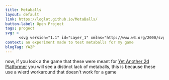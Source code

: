 ```yaml
---
title: Metaballs
layout: default
link: https://loglot.github.io/MetaBalls/
button-label: Open Project
tags: progect
svg: >                     
      <svg version="1.1" id="Layer_1" xmlns="http://www.w3.org/2000/svg" xmlns:xlink="http://www.w3.org/1999/xlink" x="0px" y="0px" viewBox="0 0 726 726" style="enable-background:new 0 0 726 726;" xml:space="preserve"><path style="fill: rgba(255, 255, 255, 1);" d="M491.5,628.8c-1,1.2-1,1.2-1.9,2.4c-4.7,6.6-9.6,9.9-17,13.1c-2.4,1.1-4.8,2.1-7.1,3.2c-1.9,0.9-3.8,1.7-5.6,2.6c-6.1,2.7-12.1,5.5-17.9,8.5c-15,7.8-27.8,9.4-44.4,5.5c-9.1-2.2-18.5-4.7-27.9-5.2c-13.7-0.1-24.3,4.4-34.1,13.8c-7.4,7.3-13.9,13.9-24.6,16c-5.4,0.4-9.2-0.9-13.6-4.1c-0.6-0.5-1.2-0.9-1.7-1.4c-1.4-1.1-1.4-1.1-2.8-2.1c-3.8-4.9-5.9-9.8-6.5-16.1c-0.9-18.8,3.2-36.9,15.7-51.5c23.1-22,62.2-18.3,88.9-7c6.2,2.6,12.5,5.1,18.9,7.5c16.3,5.8,30.9,5.7,46.6-1.6c8.3-4,15.6-7.9,25.1-6.1c5.1,1.5,7.5,4.2,10.1,8.8C493.5,619.6,493.4,624.1,491.5,628.8z"/><path style="fill: rgba(255, 255, 255, 1);" d="M682,615.4c-2.3,2.8-4.2,4.1-7.4,5.8c-5.5,0.6-10.8,0.4-15.8-1.8c-0.6-0.3-1.2-0.6-1.9-1c-1.5-0.7-2.9-1.5-4.3-2.2c-3-1.9-5.8-3.6-9-5c-11.9-2.6-24.4,4.4-34.3,10.1c-7.9,4.5-15.3,8.6-24.7,8.1c-1-0.1-1-0.1-2-0.2c-13-1.3-26.3-7.3-36.2-15.5c-0.9-0.8-1.9-1.6-2.8-2.5c-8.5-7.2-12.9-15.2-17.8-25.2c-4.3-9.2-8.4-17.7-16.2-24.4c-4.5-2.2-8.5-1.7-13.3-0.8c-5.8,1.4-11.2,2.6-17.2,2.7c-8.7-0.3-14.4-3.2-20.5-9.3c-4.2-6-6.1-11.7-5-19c1.8-5.6,6.4-10.4,11.4-13.5c10.3-4.4,21.7-2,31.6,1.9c3,1.3,5.9,2.5,9,3.6c10.4,2.1,18.3-0.8,27.2-6c5.6-3.4,10.8-6.8,17.5-7.2c10.5,3.7,10.5,3.7,18.2,12.2c10,12.2,22,21.2,35.2,29.7 c10.5,6.7,20.2,13.2,28.6,22.5c7.5,8.4,12.6,13.4,23.8,15.3c3.6,0.6,7.3,1.2,10.9,1.9c6.4,1.5,10.8,3.8,14.4,9.6 C682.5,608.7,682.9,611.9,682,615.4z"/><path style="fill: rgba(255, 255, 255, 1);" d="M684.7,69.5c-10.7-9.8-23.2-11.9-37.1-11.3c-8,0.7-15.5,4.1-20.9,10.1c-6.2,8.8-6.7,16.4-5.1,26.9c1.3,4.7,2.8,9.3,4.5,13.9 c0.8,2.4,1.6,4.7,2.5,7.1c0.5,1.5,0.5,1.5,1.1,3.1c5,15.3,1.9,33.1,0.2,48.8c-0.1,0.7-0.2,1.5-0.2,2.2c-3.6,33.3-3.6,33.3-15.3,44.2 c-8,6-15.7,7.3-25.5,7.8c-2.2,0.1-4.4,0.2-6.6,0.4c-1,0-1.9,0.1-2.9,0.1c-2.7,0.4-4.4,0.7-6.6,2.3c-2.4,4.2-2.6,8.7-3,13.4 c-0.2,1.7-0.3,3.3-0.5,5c-0.2,2.6-0.5,5.2-0.7,7.8c-3,31.7-3,31.7-12.7,41.8c-4.9,4-10.4,7-15.9,10.1c-14.7,8.3-25.6,19.9-30.7,36.2 c-0.8,5.6,0.6,9.6,2.8,14.7c4.1,9.8,5.5,18.3,2.3,28.7c-3.9,9.5-11.3,18-20.6,22.4c-0.7,0.3-1.3,0.7-2,1c-2-1-2-1-4-3 c-0.5-3.1-0.6-5.7-0.6-8.8c0-0.9,0-1.8,0-2.6c0.2-8.1,1.8-15.9,3.8-23.7c2.1-8.3,3.1-15-1.2-22.9c-4.9-6.7-14-9.7-22-11 c-10.2-0.7-19.8,1.8-29.3,5.1c-12.4,4.2-12.4,4.2-18.9,1.3c-7.6-4.5-9.7-10-12-18.3c-1.8-7.9-0.5-14,3.3-21.2c2.3-2.8,2.3-2.8,5-5 c0.5-0.5,1-0.9,1.5-1.3c3.5-3.2,7.3-6,11.1-8.7c9.9-7.1,17.7-15.5,19.9-27.8c2.3-19.6-5.7-38.3-14.6-55.3 c-7.8-15.3-7.8-15.3-6.9-23.8c1-2.9,1-2.9,3-5c7.6-2.2,12.5,0.6,19.2,4.2c2.2,1.2,4.4,2.5,6.6,3.8c13.1,7.4,25.4,11.4,40.5,12.7 c15.1,1.3,26,5.2,39,12.9c8.9,5.2,18.2,10.2,28.8,10.4c2.4-0.7,2.4-0.7,4-2c2.4-4.8,0.6-11.8-0.7-16.7c-3.1-8.6-7.8-14.3-16-18.5 c-5-2.3-10.1-4.1-15.4-5.8c-6-2.1-11.4-4.5-15.9-9h-2c-0.3-0.5-0.5-1.1-0.8-1.7c-1.2-2.4-1.2-2.4-2.7-4.8c-5.8-9.5-10-19.7-14.1-30 c-6.3-15.8-14-32.4-30.4-39.8c-9.8-3.8-19.2-3.9-29,0.2c-6.1,3.1-12.1,6.6-17.9,10.2c-5,3-8.5,3.9-14.1,2.8 c-10-5-14.1-15.4-18.8-24.9c-5.7-10.9-12.3-19.7-24.2-24.1c-19.1-5.7-37.9,7.4-50,21c-4,4.9-7.7,10-11.4,15.2 c-1.2,1.6-2.4,3.2-3.6,4.8c-0.6,0.8-1.2,1.5-1.7,2.3c-9.6,11.9-23.9,16.4-37.9,20.9c-1.6,0.5-3.2,1-4.8,1.6c-4.5,1.4-9,2.8-13.5,4.2 c-1.1,0.3-2.2,0.7-3.3,1c-18.6,5.7-33.9,4.4-51.9-2.6c-7.3-2.8-15.4-3.5-22.7-0.5c-9.2,4.9-12.1,11.4-15.1,21.1 c-0.7,2.3-1.3,4.5-2,6.8c-2.8,9.1-6.6,15.4-15,20.2c-8.3,3.6-17.2,7-26.1,3.9c-6.4-4.3-9.8-10.2-12.8-17.1c-5-11-10.9-24-22.9-28.6 c-4.7-0.9-7.9,1.2-11.7,3.8c-12,9.6-18.5,22.9-20.4,38c-0.8,9.7,0.5,18,6.2,25.9c6,7,12.7,10,21.8,11.1c1.6,0.1,3.2,0.1,4.8,0.2 c0.9,0,1.7,0,2.6,0.1c1.7,0,3.5,0.1,5.2,0.1c6.8,0.2,12.3,1.4,17.2,6.4c3.7,4.7,6.3,9.8,8.8,15.3c0.6,1.2,0.6,1.2,1.2,2.5 c2.1,4.6,4.2,9.3,6.2,14c5.3,12.5,11,23.9,24.2,29.4c5.6,2,11,2.9,16.9,3.6c12.2,1.7,20.6,4.6,30.1,12.6 c8.6,6.7,17.4,11.8,28.6,11.4c3.6-0.4,7.1-1.2,10.6-1.9c14.9-3.3,23.9-1.4,37.1,5.8c4.6,2.3,7,3.3,11.9,1.7 c7-3.4,11.5-8.1,14.8-15.2c1.9-6.1,1.8-12.2-0.3-18.2c-0.6-0.9-1.2-1.7-1.8-2.6c-1-1.5-1-1.5-2-3.1c-4.1-4.7-10.3-6.2-16.2-7.2 c-5-0.3-9.5,1-14.3,2.4c-10.2,2.8-16,2.6-25.8-1.4c-3.1-1.8-4.7-3.6-6.7-6.6c-0.9-5-0.9-5,0-8c5.2-6.7,13.8-9.1,21.4-12.1 c9.1-3.7,15.9-8.8,22.8-15.8c0.8-0.8,1.7-1.7,2.5-2.6c2.1-2.2,4.1-4.4,6-6.7c6.5-7.5,13.1-13.3,23.4-14.2c16.3-0.9,35,3.1,47.9,13.5 c7.9,8,10.2,17.2,10.1,28.2c0,1.2,0,1.2,0,2.4v5.1c0,2.5,0,5,0,7.6c0,26.6-2.1,46.1-20.9,66.3c-4,4.3-7.6,8.9-11.3,13.5 c-0.8,0.9-1.5,1.8-2.3,2.7c-1.9,2.1-1.9,2.1-1.7,4.3h-2c-1.7,1.9-1.7,1.9-3.4,4.2c-0.6,0.8-1.2,1.6-1.8,2.4 c-0.6,0.8-1.2,1.6-1.8,2.4c-1,1.3-2,2.7-3,4c-2.3-0.3-4.6-0.7-7-1c-0.2-0.8-0.5-1.6-0.8-2.4c-1.5-3.1-2.3-3.2-5.2-4.6 c-0.3-0.6-0.6-1.2-0.8-1.8c-2.5-4.7-7.2-7.8-11.2-11.2c-1-0.8-1-0.8-1.9-1.7c-3.4-2.7-6.6-4.3-10.9-4.6c-9.1,1.1-15.8,8.3-21.8,14.6 c-0.8,0.8-1.6,1.6-2.4,2.5c-4.3,4.4-8.4,8.9-12.4,13.5c-6.8,7.9-15.3,16.4-25.5,19.7c-8.4-0.2-12.4-5.4-18-11 c-17.5-17.5-42.8-20.3-66.6-20.3c-22.5,0.3-41.1,11.6-57.2,26.6c-9.9,10.3-17.5,23.2-17.2,37.8c1,8.5,4.4,14.5,11,20 c6.1,4,12.7,6.3,19.6,8.5c17.6,5.8,17.6,5.8,21.9,14.4c1.1,7,0.4,12.6-1.8,19.2c-0.2,0.7-0.5,1.5-0.7,2.2c-1.1,3.5-2.2,7-3.3,10.4c-4.2,13.4-4.1,25.1,2.4,37.7c5,8.6,12.1,15.9,18.8,23.2c2,2.2,3.9,4.4,5.8,6.6c8.6,9.8,18.6,15.6,31.7,17.1 c12.1-1.2,19.4-7.3,26.9-16.4c4.7-5.8,8.9-11.8,13-18.1c0.7-1,1.3-2,2-3.1 c16-23.5,16-23.5,19.8-50.9c-2.8-9.3-7.3-15.3-14.3-21.8 c-0.8-0.8-1.6-1.6-2.5-2.4c-3.8-3.6-7.6-7.1-11.5-10.5c-3.1-2.7-5.6-5.5-8-8.8c-0.7-0.9-1.3-1.8-2-2.7c-3.1-5.1-4.3-9.8-3.7-15.8 c3.3-9.8,9-16,18-21c4.4-1.6,8.1-2.9,12.5-0.8c2.8,2,4.6,4.2,6.7,6.8c0.8,1,1.6,2,2.4,3c0.8,1,1.6,2,2.4,3c1.5,1.8,2.9,3.6,4.4,5.4 c1.1,1.3,1.1,1.3,2.2,2.7c1.6,2,3.3,4,5,5.9c10.7,12.5,12.8,21.8,13.7,38.3c1.6,19.9,23,36.4,37,48.7c2.5,2.1,5,4,7.6,6 c0.8,0.6,1.5,1.2,2.3,1.8c14.1,10.5,30.9,16.9,48.7,15.2c8.8-1.7,15.3-6.2,21-13c5.8-8.7,8.6-18.6,11.3-28.7 c2.4-8.7,5.4-16.7,13.3-21.7c5.6-3,11.5-4.9,17.6-6.8c12-4,22.9-9.2,34-15.3c2.9-1.6,5.7-3.1,8.6-4.7c12.3-6.6,24.6-13.4,36.2-21.3 c3.5-2.4,7-4.1,11-5.6c0.1,0.7,0.2,1.4,0.3,2.1c0.7,3.1,1.7,5.7,3,8.6c0.5,1.1,1,2.2,1.5,3.4c0.5,1.2,1,2.3,1.6,3.5 c0.5,1.2,1.1,2.4,1.6,3.7c9.3,21.2,9.3,21.2,22.9,39.7c0.9,1,1.8,1.9,2.7,2.9c14.1,15,14.1,15,32.2,22.5c4.4-0.2,7.8-1.8,11.6-3.9 c1.4-0.7,2.8-1.5,4.2-2.2c0.7-0.4,1.4-0.8,2.1-1.1c3.6-1.9,7.2-3.7,10.8-5.5c0.6-0.3,1.3-0.7,2-1c9.5-4.8,18.5-6.5,29-3.6 c3.5,1.3,7,2.6,10.4,4c9,3.5,18,6.5,27.3,2.4c5.7-3.3,9.3-7.7,11.6-13.9c5.9-23.2-4.6-48.7-14.9-69.2c-4.6-9.2-6.8-18.1-4.3-28.2 c2.7-8.1,7.2-14.4,12.4-21.1c10.8-13.9,17.2-23.9,15.9-42c-2.2-10.5-8.9-19.1-15.1-27.6c-6.2-8.4-10.8-15.6-9.9-26.4 c2.2-7.3,5.8-13,10.4-18.9c9.6-13,13-24.9,16-40.5c2.8-14,6.9-27.2,11.6-40.6c4.4-12.4,7.1-24.9,8.1-38.1c0.1-1,0.2-1.9,0.2-2.9 c0.5-6.8,0.8-13.5,0.8-20.3c0-0.8,0-1.7,0-2.5C693.8,89.1,691.6,77.3,684.7,69.5z M356,439c-8.3,8.8-22.7,8.7-33.9,9.2 c-18.5,0.5-36.1-3.5-50.1-16.2c-3.9-5.4-5.5-10.3-5-17c3.4-17.8,15.4-34,26-48.2c2.1-2.7,2.1-2.7,3.7-5.6c1.4-2.2,1.4-2.2,3.5-3 c0.6-0.1,1.2-0.1,1.8-0.2c0.3-1.3,0.7-2.6,1-4c0.6,0.7,1.1,1.4,1.7,2.2c2.2,2.8,2.2,2.8,4.5,5c2.2,2.1,4.2,4.3,6.3,6.5 c10.2,11,20.6,21.5,32.1,31.2c6.9,6,11.8,13,12.8,22.2C360.6,427.9,360.3,433.6,356,439z"/> </svg>
context: an experiment made to test metaballs for my game
blogTag: YA2P
---
```

now, if you look a the game that these were meant for [Yet Another 2d Platformer](./100YA2P.html) you will see a distinct lack of metaballs, this is because these use a wierd workaround that doesn't work for a game